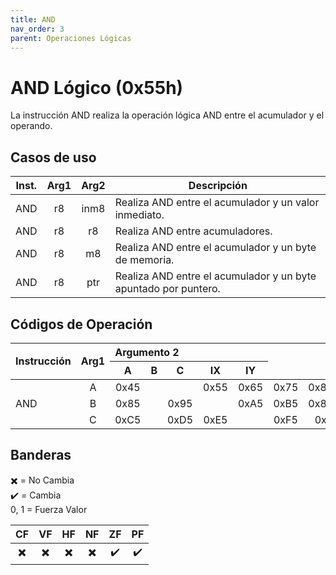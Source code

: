 ```yaml
---
title: AND
nav_order: 3
parent: Operaciones Lógicas
---
```


# AND Lógico (0x55h)

La instrucción AND realiza la operación lógica AND entre el acumulador y el operando.

## Casos de uso

| Inst. |             Arg1             | Arg2 | Descripción                                                     |
|:-----:|:----------------------------:|:----:|-----------------------------------------------------------------|
| AND   | r8 | inm8 | Realiza AND entre el acumulador y un valor inmediato.                  |
| AND   | r8 | r8   | Realiza AND entre acumuladores. |
| AND   | r8 | m8   | Realiza AND entre el acumulador y un byte de memoria.                  |
| AND   | r8 | ptr  | Realiza AND entre el acumulador y un byte apuntado por puntero.                  |


## Códigos de Operación

<table>
    <thead>
        <tr>
            <th rowspan=3 style="text-align: left;">Instrucción</th>
            <th rowspan=3 style="text-align: left;">Arg1</th>
            <th colspan=8 style="text-align: left;">Argumento 2</th>
            <th rowspan=2 style="text-align: center;">Inmediato</th>
            <th rowspan=2 style="text-align: center;">Inherente</th>
            <th colspan=3 style="text-align: center;">Acumuladores</th>
            <th rowspan=2 style="text-align: center;">Directo</th>
            <th colspan=2 style="text-align: center;">Indexado</th>
        </tr>
        <tr>
            <th style="text-align: center;">A</th>
            <th style="text-align: center;">B</th>
            <th style="text-align: center;">C</th>
            <th style="text-align: center;">IX</th>
            <th style="text-align: center;">IY</th>
        </tr>
    </thead>
    <tbody>
        <tr>
            <td rowspan=3 style="text-align: left;">AND</td>
            <td style="text-align: center;">A</td>
            <td style="text-align: center;">0x45</td>
            <td style="text-align: center;"></td>
            <td style="text-align: center;"></td>
            <td style="text-align: center;">0x55</td>
            <td style="text-align: center;">0x65</td>
            <td style="text-align: center;">0x75</td>
            <td style="text-align: center;">0x8005</td>
            <td style="text-align: center;">0x8085</td>
        </tr>
        <tr>
            <td style="text-align: center;">B</td>
            <td style="text-align: center;">0x85</td>
            <td style="text-align: center;"></td>
            <td style="text-align: center;">0x95</td>
            <td style="text-align: center;"></td>
            <td style="text-align: center;">0xA5</td>
            <td style="text-align: center;">0xB5</td>
            <td style="text-align: center;">0x8015</td>
            <td style="text-align: center;">0x8095</td>
        </tr>
        <tr>
            <td style="text-align: center;">C</td>
            <td style="text-align: center;">0xC5</td>
            <td style="text-align: center;"></td>
            <td style="text-align: center;">0xD5</td>
            <td style="text-align: center;">0xE5</td>
            <td style="text-align: center;"></td>
            <td style="text-align: center;">0xF5</td>
            <td style="text-align: center;">0x25</td>
            <td style="text-align: center;">0xA5</td>
        </tr>
    </tbody>
</table>

## Banderas

✖️ = No Cambia  
✔️ = Cambia  
0, 1 = Fuerza Valor

| CF  | VF  | HF  | NF  | ZF  | PF  |
|:---:|:---:|:---:|:---:|:---:|:---:|
| ✖️  | ✖️  | ✖️  | ✖️  | ✔️  | ✔️  |

